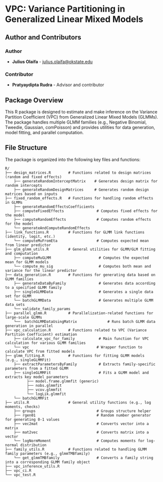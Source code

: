 # VPC: Variance Partitioning in Generalized Linear Mixed Models

## Author and Contributors

### Author
- **Julius Olaifa** - [julius.olaifa@okstate.edu](mailto:julius.olaifa@okstate.edu)

### Contributor
- **Pratyaydipta Rudra** - Advisor and contributor

## Package Overview

This R package is designed to estimate and make inference on the Variance Partition Coefficient (VPC) from Generalized Linear Mixed Models (GLMMs). The package handles multiple GLMM families (e.g., Negative Binomial, Tweedie, Gaussian, comPoisson) and provides utilities for data generation, model fitting, and parallel computation.

## File Structure

The package is organized into the following key files and functions:

```plaintext
R/
├── design_matrices.R        # Functions related to design matrices (random and fixed effects)
    ├── generateRandomInterceptMatrix    # Generates design matrix for random intercepts
    ├── generateRandomDesignMatrices     # Generates random design matrices based on inputs
├── fixed_random_effects.R   # Functions for handling random effects in GLMMs
    ├── generateRandomEffectsCoefficients
    ├── computeFixedEffects               # Computes fixed effects for the model
    ├── computeRandomEffects              # Computes random effects for the model
    └── generateAndComputeRandomEffects
├── link_functions.R         # Functions for GLMM link functions (identity, logit, etc.)
    └── computeMuFromEta                  # Computes expected mean from linear predictor
├── glm_glmm_utils.R         # General utilities for GLMM/GLM fitting and computation
    ├── computeMuGLMM                      # Computes the expected mean for GLMM models
    └── compute_mu_sig                     # Computes both mean and variance for the linear predictor
├── data_generation.R        # Functions for generating data based on GLMM families
    ├── generateDataByFamily               # Generates data according to a specified GLMM family
    ├── singleGLMMData                     # Generates a single data set for GLMM
    └── batchGLMMData                      # Generates multiple GLMM data sets
    └── validate_family_params
├── parallel_glmm.R          # Parallelization-related functions for large-scale GLMMs
    └──  batchGLMMDataUsingMatrix              # Runs batch GLMM data generation in parallel
├── vpc_calculation.R        # Functions related to VPC (Variance Partition Coefficient) estimation
    ├── calculate_vpc_for_family           # Main function for VPC calculation for various GLMM families
    └── vpc                               # Wrapper function to calculate VPC from fitted models
├── glmm_fitting.R           # Functions for fitting GLMM models (e.g., singleGLMMFit)
    ├── extractParametersByFamily          # Extracts family-specific parameters from a fitted GLMM
    ├── singleGLMMFit                      # Fits a GLMM model and extracts key model parameters
          ├── model.frame.glmmfit (generic)
          ├── nobs.glmmfit
          ├── vcov.glmmfit
          └── logLik.glmmfit
    └── batchGLMMFit
├── utils.R                  # General utility functions (e.g., log moments, checks)
    ├── groups                            # Groups structure helper
    ├── rgen01                            # Random number generator for generating 0-1 values
    ├── vec2mat                           # Converts vector into a matrix
    ├── mat2vec                           # Converts matrix into a vector
    └── logNormMoment                     # Computes moments for log-normal distribution
├── family_utils.R           # Functions related to handling GLMM family parameters (e.g., glmmTMBfamily)
    └── get_glmmTMBfamily                 # Converts a family string into a corresponding GLMM family object
├── vpc_inference_utils.R
├── vpc_ci.R
└── vpc_test.R
```

